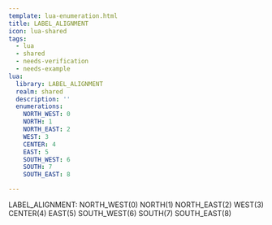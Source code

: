 ```yaml
---
template: lua-enumeration.html
title: LABEL_ALIGNMENT
icon: lua-shared
tags:
  - lua
  - shared
  - needs-verification
  - needs-example
lua:
  library: LABEL_ALIGNMENT
  realm: shared
  description: ''
  enumerations:
    NORTH_WEST: 0
    NORTH: 1
    NORTH_EAST: 2
    WEST: 3
    CENTER: 4
    EAST: 5
    SOUTH_WEST: 6
    SOUTH: 7
    SOUTH_EAST: 8

---
```


<div class="lua__search__keywords">
LABEL_ALIGNMENT: NORTH_WEST(0) NORTH(1) NORTH_EAST(2) WEST(3) CENTER(4) EAST(5) SOUTH_WEST(6) SOUTH(7) SOUTH_EAST(8)
</div>
